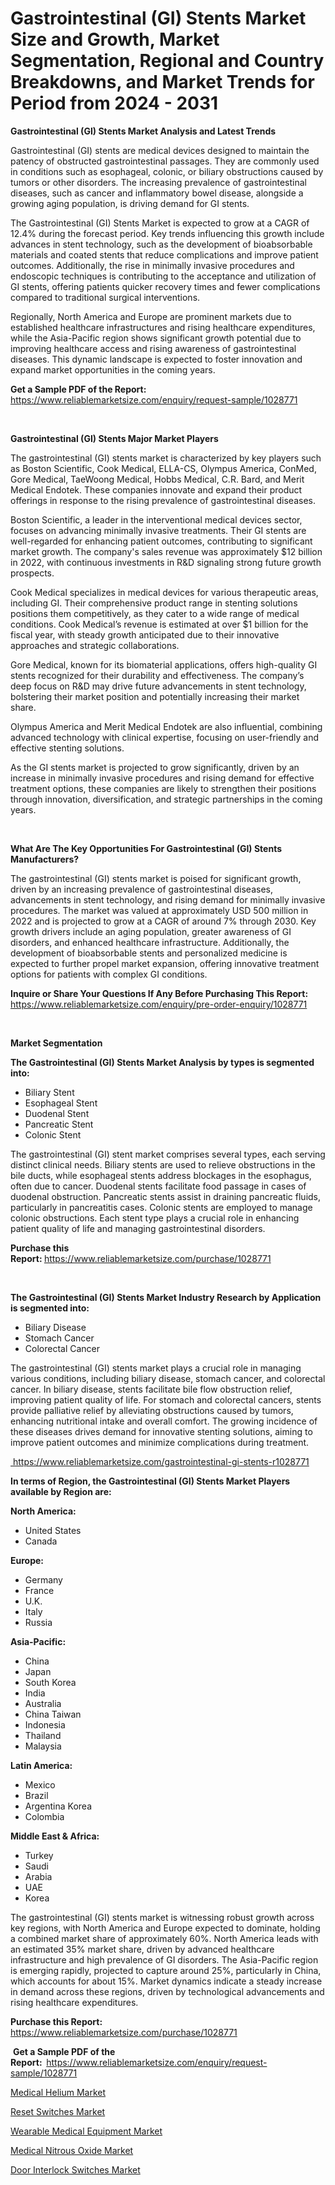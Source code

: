 <p><h1>Gastrointestinal (GI) Stents Market Size and Growth, Market Segmentation, Regional and Country Breakdowns, and Market Trends for Period from 2024 -  2031</h1></p><p><strong>Gastrointestinal (GI) Stents Market Analysis and Latest Trends</strong></p>
<p><p>Gastrointestinal (GI) stents are medical devices designed to maintain the patency of obstructed gastrointestinal passages. They are commonly used in conditions such as esophageal, colonic, or biliary obstructions caused by tumors or other disorders. The increasing prevalence of gastrointestinal diseases, such as cancer and inflammatory bowel disease, alongside a growing aging population, is driving demand for GI stents.</p><p>The Gastrointestinal (GI) Stents Market is expected to grow at a CAGR of 12.4% during the forecast period. Key trends influencing this growth include advances in stent technology, such as the development of bioabsorbable materials and coated stents that reduce complications and improve patient outcomes. Additionally, the rise in minimally invasive procedures and endoscopic techniques is contributing to the acceptance and utilization of GI stents, offering patients quicker recovery times and fewer complications compared to traditional surgical interventions.</p><p>Regionally, North America and Europe are prominent markets due to established healthcare infrastructures and rising healthcare expenditures, while the Asia-Pacific region shows significant growth potential due to improving healthcare access and rising awareness of gastrointestinal diseases. This dynamic landscape is expected to foster innovation and expand market opportunities in the coming years.</p></p>
<p><strong>Get a Sample PDF of the Report:&nbsp;</strong> <a href="https://www.reliablemarketsize.com/enquiry/request-sample/1028771?utm_campaign=973&utm_medium=2&utm_source=Github&utm_content=ia&utm_term=03122024&utm_id=gastrointestinal-gi-stents">https://www.reliablemarketsize.com/enquiry/request-sample/1028771</a></p>
<p>&nbsp;</p>
<p><strong>Gastrointestinal (GI) Stents Major Market Players</strong></p>
<p><p>The gastrointestinal (GI) stents market is characterized by key players such as Boston Scientific, Cook Medical, ELLA-CS, Olympus America, ConMed, Gore Medical, TaeWoong Medical, Hobbs Medical, C.R. Bard, and Merit Medical Endotek. These companies innovate and expand their product offerings in response to the rising prevalence of gastrointestinal diseases.</p><p>Boston Scientific, a leader in the interventional medical devices sector, focuses on advancing minimally invasive treatments. Their GI stents are well-regarded for enhancing patient outcomes, contributing to significant market growth. The company's sales revenue was approximately $12 billion in 2022, with continuous investments in R&D signaling strong future growth prospects.</p><p>Cook Medical specializes in medical devices for various therapeutic areas, including GI. Their comprehensive product range in stenting solutions positions them competitively, as they cater to a wide range of medical conditions. Cook Medical’s revenue is estimated at over $1 billion for the fiscal year, with steady growth anticipated due to their innovative approaches and strategic collaborations.</p><p>Gore Medical, known for its biomaterial applications, offers high-quality GI stents recognized for their durability and effectiveness. The company’s deep focus on R&D may drive future advancements in stent technology, bolstering their market position and potentially increasing their market share.</p><p>Olympus America and Merit Medical Endotek are also influential, combining advanced technology with clinical expertise, focusing on user-friendly and effective stenting solutions.</p><p>As the GI stents market is projected to grow significantly, driven by an increase in minimally invasive procedures and rising demand for effective treatment options, these companies are likely to strengthen their positions through innovation, diversification, and strategic partnerships in the coming years.</p></p>
<p>&nbsp;</p>
<p><strong>What Are The Key Opportunities For Gastrointestinal (GI) Stents Manufacturers?</strong></p>
<p><p>The gastrointestinal (GI) stents market is poised for significant growth, driven by an increasing prevalence of gastrointestinal diseases, advancements in stent technology, and rising demand for minimally invasive procedures. The market was valued at approximately USD 500 million in 2022 and is projected to grow at a CAGR of around 7% through 2030. Key growth drivers include an aging population, greater awareness of GI disorders, and enhanced healthcare infrastructure. Additionally, the development of bioabsorbable stents and personalized medicine is expected to further propel market expansion, offering innovative treatment options for patients with complex GI conditions.</p></p>
<p><strong>Inquire or Share Your Questions If Any Before Purchasing This Report:</strong> <a href="https://www.reliablemarketsize.com/enquiry/pre-order-enquiry/1028771?utm_campaign=973&utm_medium=2&utm_source=Github&utm_content=ia&utm_term=03122024&utm_id=gastrointestinal-gi-stents">https://www.reliablemarketsize.com/enquiry/pre-order-enquiry/1028771</a></p>
<p>&nbsp;</p>
<p><strong>Market Segmentation</strong></p>
<p><strong>The Gastrointestinal (GI) Stents Market Analysis by types is segmented into:</strong></p>
<p><ul><li>Biliary Stent</li><li>Esophageal Stent</li><li>Duodenal Stent</li><li>Pancreatic Stent</li><li>Colonic Stent</li></ul></p>
<p><p>The gastrointestinal (GI) stent market comprises several types, each serving distinct clinical needs. Biliary stents are used to relieve obstructions in the bile ducts, while esophageal stents address blockages in the esophagus, often due to cancer. Duodenal stents facilitate food passage in cases of duodenal obstruction. Pancreatic stents assist in draining pancreatic fluids, particularly in pancreatitis cases. Colonic stents are employed to manage colonic obstructions. Each stent type plays a crucial role in enhancing patient quality of life and managing gastrointestinal disorders.</p></p>
<p><strong>Purchase this Report:&nbsp;</strong><a href="https://www.reliablemarketsize.com/purchase/1028771?utm_campaign=973&utm_medium=2&utm_source=Github&utm_content=ia&utm_term=03122024&utm_id=gastrointestinal-gi-stents">https://www.reliablemarketsize.com/purchase/1028771</a></p>
<p>&nbsp;</p>
<p><strong>The Gastrointestinal (GI) Stents Market Industry Research by Application is segmented into:</strong></p>
<p><ul><li>Biliary Disease</li><li>Stomach Cancer</li><li>Colorectal Cancer</li></ul></p>
<p><p>The gastrointestinal (GI) stents market plays a crucial role in managing various conditions, including biliary disease, stomach cancer, and colorectal cancer. In biliary disease, stents facilitate bile flow obstruction relief, improving patient quality of life. For stomach and colorectal cancers, stents provide palliative relief by alleviating obstructions caused by tumors, enhancing nutritional intake and overall comfort. The growing incidence of these diseases drives demand for innovative stenting solutions, aiming to improve patient outcomes and minimize complications during treatment.</p></p>
<p><a href="https://www.reliablemarketsize.com/gastrointestinal-gi-stents-r1028771?utm_campaign=973&utm_medium=2&utm_source=Github&utm_content=ia&utm_term=03122024&utm_id=gastrointestinal-gi-stents">&nbsp;https://www.reliablemarketsize.com/gastrointestinal-gi-stents-r1028771</a></p>
<p><strong>In terms of Region, the Gastrointestinal (GI) Stents Market Players available by Region are:</strong></p>
<p>
    <p> <strong> North America: </strong>
        <ul>
            <li>United States</li>
            <li>Canada</li>
        </ul>
        </p> 
    <p> <strong> Europe: </strong>
        <ul>
            <li>Germany</li>
            <li>France</li>
            <li>U.K.</li>
            <li>Italy</li>
            <li>Russia</li>
        </ul>
        </p> 
    <p> <strong> Asia-Pacific: </strong>
        <ul>
            <li>China</li>
            <li>Japan</li>
            <li>South Korea</li>
            <li>India</li>
            <li>Australia</li>
            <li>China Taiwan</li>
            <li>Indonesia</li>
            <li>Thailand</li>
            <li>Malaysia</li>
        </ul>
        </p> 
    <p> <strong> Latin America: </strong>
        <ul>
            <li>Mexico</li>
            <li>Brazil</li>
            <li>Argentina Korea</li>
            <li>Colombia</li>
        </ul>
        </p> 
    <p> <strong> Middle East & Africa: </strong>
        <ul>
            <li>Turkey</li>
            <li>Saudi</li>
            <li>Arabia</li>
            <li>UAE</li>
            <li>Korea</li>
        </ul>
    </p>
    </p>
<p><p>The gastrointestinal (GI) stents market is witnessing robust growth across key regions, with North America and Europe expected to dominate, holding a combined market share of approximately 60%. North America leads with an estimated 35% market share, driven by advanced healthcare infrastructure and high prevalence of GI disorders. The Asia-Pacific region is emerging rapidly, projected to capture around 25%, particularly in China, which accounts for about 15%. Market dynamics indicate a steady increase in demand across these regions, driven by technological advancements and rising healthcare expenditures.</p></p>
<p><strong>Purchase this Report: </strong><a href="https://www.reliablemarketsize.com/purchase/1028771?utm_campaign=973&utm_medium=2&utm_source=Github&utm_content=ia&utm_term=03122024&utm_id=gastrointestinal-gi-stents">https://www.reliablemarketsize.com/purchase/1028771</a></p>
<p>&nbsp;<strong>Get a Sample PDF of the Report:&nbsp;&nbsp;</strong><a href="https://www.reliablemarketsize.com/enquiry/request-sample/1028771?utm_campaign=973&utm_medium=2&utm_source=Github&utm_content=ia&utm_term=03122024&utm_id=gastrointestinal-gi-stents">https://www.reliablemarketsize.com/enquiry/request-sample/1028771</a></p>
<p><strong></strong></p>
<p><p><a href="https://www.linkedin.com/pulse/emerging-opportunities-challenges-global-medical-helium-market-ntege?utm_campaign=973&utm_medium=2&utm_source=Github&utm_content=ia&utm_term=03122024&utm_id=gastrointestinal-gi-stents">Medical Helium Market</a></p><p><a href="https://issuu.com/reportprime-2/docs/reset-switches-market-size-2030.pptx?utm_campaign=973&utm_medium=2&utm_source=Github&utm_content=ia&utm_term=03122024&utm_id=gastrointestinal-gi-stents">Reset Switches Market</a></p><p><a href="https://github.com/castoriffic/Market-Research-Report-List-5/blob/main/wearable-medical-equipment-market.md?utm_campaign=973&utm_medium=2&utm_source=Github&utm_content=ia&utm_term=03122024&utm_id=gastrointestinal-gi-stents">Wearable Medical Equipment Market</a></p><p><a href="https://www.linkedin.com/pulse/medical-nitrous-oxide-market-global-regional-analysis-2024-sprxe?utm_campaign=973&utm_medium=2&utm_source=Github&utm_content=ia&utm_term=03122024&utm_id=gastrointestinal-gi-stents">Medical Nitrous Oxide Market</a></p><p><a href="https://issuu.com/reportprime-2/docs/door-interlock-switches-market-size-2030.pptx?utm_campaign=973&utm_medium=2&utm_source=Github&utm_content=ia&utm_term=03122024&utm_id=gastrointestinal-gi-stents">Door Interlock Switches Market</a></p></p>